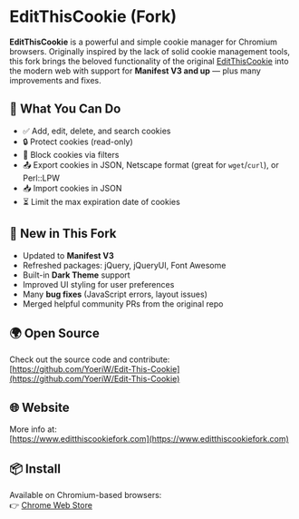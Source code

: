 # EditThisCookie (Fork)

**EditThisCookie** is a powerful and simple cookie manager for Chromium browsers. Originally inspired by the lack of solid cookie management tools, this fork brings the beloved functionality of the original [EditThisCookie](https://github.com/fcapano/EditThisCookie) into the modern web with support for **Manifest V3 and up** — plus many improvements and fixes.

## 🔧 What You Can Do
- ✅ Add, edit, delete, and search cookies  
- 🔒 Protect cookies (read-only)  
- 🚫 Block cookies via filters  
- 📤 Export cookies in JSON, Netscape format (great for `wget`/`curl`), or Perl::LPW  
- 📥 Import cookies in JSON  
- ⏳ Limit the max expiration date of cookies  

## 🎉 New in This Fork
- Updated to **Manifest V3**
- Refreshed packages: jQuery, jQueryUI, Font Awesome
- Built-in **Dark Theme** support
- Improved UI styling for user preferences
- Many **bug fixes** (JavaScript errors, layout issues)
- Merged helpful community PRs from the original repo

## 🌍 Open Source
Check out the source code and contribute:  
[https://github.com/YoeriW/Edit-This-Cookie](https://github.com/YoeriW/Edit-This-Cookie)

## 🌐 Website
More info at:  
[https://www.editthiscookiefork.com](https://www.editthiscookiefork.com)

## 📦 Install
Available on Chromium-based browsers:  
👉 [Chrome Web Store](https://chromewebstore.google.com/detail/editthiscookie-fork/ihfmcbadakjehneaijebhpogkegajgnk)
